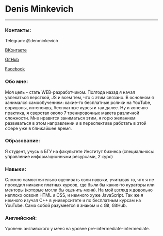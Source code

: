 # Denis Minkevich
---
### Контакты:

Telegram: @denminkevich

[ВКонтакте](https://vk.com/denisminkevich)

[GitHub](https://vk.com/denisminkevich)

[Facebook](https://www.facebook.com/profile.php?id=100008888280143&ref=bookmarks)

### Обо мне: 

Моя цель - стать WEB-разработчиком. Полгода назад я начал увлекаться версткой, JS и всем тем, что с этим связано. В основном я занимался самообучением: какие-то бесплатные ролики на YouTube, воркшопы, интенсивы, бесплатные курсы и так далее. Ну и конечно практика, я сверстал около 7 тренировочных макета различной сложности. Мне нравится заниматься этим, я горю желанием развиваться в этом направлении и в переспективе работать в этой сфере уже в ближайшее время. 

### Образование: 

Я студент, учусь в БГУ на факультете Институт бизнеса (специальнось: управление информационными ресурсами, 2 курс)

### Навыки: 

Сложно самостоятельно оценивать свои навыки, учитывая то, что я не проходил никаких платных курсов, где были бы какие-то кураторы или менторы (которые могли бы оценить меня). На мой взгляд я довольно неплохо освоил HTML и CSS, и немного хуже JavaScript. Так же я немного изучал C++ в университете и по бесплатным курсам на YouTube. Само собой разумеется я знаком и с Git, GitHub. 

### Английский: 

Уровень английского у меня на уровне pre-intermediate-intermediate.
